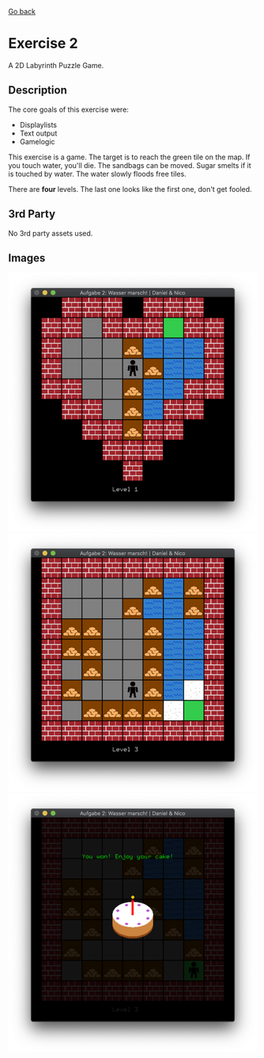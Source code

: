 [Go back](../)

# Exercise 2
A 2D Labyrinth Puzzle Game.

## Description
The core goals of this exercise were:
* Displaylists
* Text output
* Gamelogic

This exercise is a game. The target is to reach the green tile on the map. 
If you touch water, you'll die. The sandbags can be moved. Sugar smelts if it is touched by water.
The water slowly floods free tiles.

There are **four** levels. The last one looks like the first one, don't get fooled.

## 3rd Party
No 3rd party assets used.

## Images
![First Image](img1.png "Normal game scene")
![Second Image](img2.png "Third level")
![Third Image](img3.png "Winning screen")
